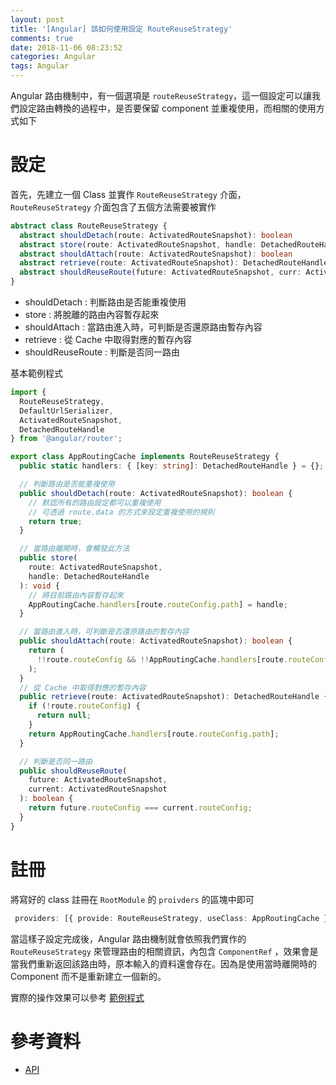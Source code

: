 ```yaml
---
layout: post
title: '[Angular] 該如何使用設定 RouteReuseStrategy'
comments: true
date: 2018-11-06 08:23:52
categories: Angular
tags: Angular
---
```


Angular 路由機制中，有一個選項是 `routeReuseStrategy`，這一個設定可以讓我們設定路由轉換的過程中，是否要保留 component 並重複使用，而相關的使用方式如下

<!-- more -->

# 設定

首先，先建立一個 Class 並實作 `RouteReuseStrategy` 介面，`RouteReuseStrategy` 介面包含了五個方法需要被實作

```typescript
abstract class RouteReuseStrategy {
  abstract shouldDetach(route: ActivatedRouteSnapshot): boolean
  abstract store(route: ActivatedRouteSnapshot, handle: DetachedRouteHandle): void
  abstract shouldAttach(route: ActivatedRouteSnapshot): boolean
  abstract retrieve(route: ActivatedRouteSnapshot): DetachedRouteHandle | null
  abstract shouldReuseRoute(future: ActivatedRouteSnapshot, curr: ActivatedRouteSnapshot): boolean
}
```

* shouldDetach : 判斷路由是否能重複使用
* store : 將脫離的路由內容暫存起來
* shouldAttach : 當路由進入時，可判斷是否還原路由暫存內容
* retrieve : 從 Cache 中取得對應的暫存內容
* shouldReuseRoute : 判斷是否同一路由

基本範例程式

```typescript
import {
  RouteReuseStrategy,
  DefaultUrlSerializer,
  ActivatedRouteSnapshot,
  DetachedRouteHandle
} from '@angular/router';

export class AppRoutingCache implements RouteReuseStrategy {
  public static handlers: { [key: string]: DetachedRouteHandle } = {};

  // 判斷路由是否能重複使用
  public shouldDetach(route: ActivatedRouteSnapshot): boolean {
    // 默認所有的路由設定都可以重複使用
    // 可透過 route.data 的方式來設定重複使用的規則
    return true;
  }

  // 當路由離開時，會觸發此方法
  public store(
    route: ActivatedRouteSnapshot,
    handle: DetachedRouteHandle
  ): void {
    // 將目前路由內容暫存起來
    AppRoutingCache.handlers[route.routeConfig.path] = handle;
  }

  // 當路由進入時，可判斷是否還原路由的暫存內容
  public shouldAttach(route: ActivatedRouteSnapshot): boolean {
    return (
      !!route.routeConfig && !!AppRoutingCache.handlers[route.routeConfig.path]
    );
  }
  // 從 Cache 中取得對應的暫存內容
  public retrieve(route: ActivatedRouteSnapshot): DetachedRouteHandle {
    if (!route.routeConfig) {
      return null;
    }
    return AppRoutingCache.handlers[route.routeConfig.path];
  }

  // 判斷是否同一路由
  public shouldReuseRoute(
    future: ActivatedRouteSnapshot,
    current: ActivatedRouteSnapshot
  ): boolean {
    return future.routeConfig === current.routeConfig;
  }
}

```

# 註冊

將寫好的 class 註冊在 `RootModule` 的 `proivders` 的區塊中即可

```typescript
 providers: [{ provide: RouteReuseStrategy, useClass: AppRoutingCache }],
```

當這樣子設定完成後，Angular 路由機制就會依照我們實作的 `RouteReuseStrategy` 來管理路由的相關資訊，內包含 `ComponentRef` ，效果會是當我們重新返回該路由時，原本輸入的資料還會存在。因為是使用當時離開時的 Component 而不是重新建立一個新的。

實際的操作效果可以參考 [範例程式](https://stackblitz.com/edit/ng-routereusestrategy) 

#  參考資料

* [API](https://angular.io/api/router/RouteReuseStrategy)